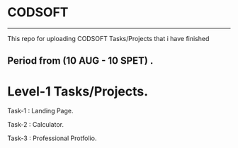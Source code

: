 # CODSOFT
---------------------------------------
This repo for uploading CODSOFT Tasks/Projects that i have finished  

Period from (10 AUG - 10 SPET) .
--------------------------------------
# Level-1 Tasks/Projects.
Task-1 : Landing Page.  

Task-2 : Calculator.

Task-3 : Professional Protfolio.
